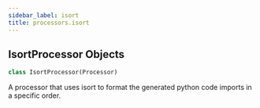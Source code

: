 ```yaml
---
sidebar_label: isort
title: processors.isort
---
```


## IsortProcessor Objects

```python
class IsortProcessor(Processor)
```

A processor that uses isort to format the generated python code
imports in a specific order.

